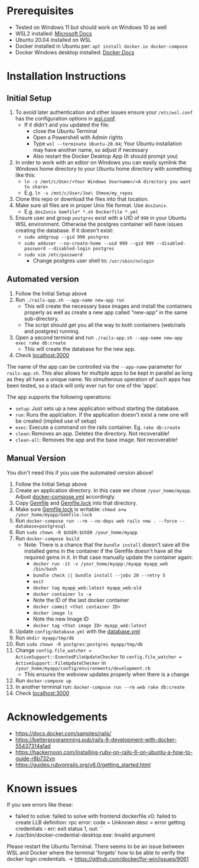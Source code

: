 # Prerequisites
- Tested on Windows 11 but should work on Windows 10 as well
- WSL2 installed: [Microsoft Docs](https://docs.microsoft.com/en-us/windows/wsl/install)
- Ubuntu 20.04 installed on WSL
- Docker installed in Ubuntu per: `apt install docker.io docker-compose`
- Docker Windows desktop installed: [Docker Docs](https://docs.docker.com/desktop/windows/wsl/)

# Installation Instructions

## Initial Setup

1. To avoid later authentication and other issues ensure your `/etc/wsl.conf` has the configuration options in [wsl.conf](wsl.conf).
   - If it didn't and you updated the file:
     - close the Ubuntu Terminal
     - Open a Powershell with Admin rights
     - Type `wsl --terminate Ubuntu-20.04`; Your Ubuntu installation may have another name, so adjust if necessary
     - Also restart the Docker Desktop App (It should prompt you)
2. In order to work with an editor on Windows you can easily symlink the Windows home directory to your Ubuntu home directory with something
   like this:
   - `ln -s /mnt/c/User/<Your Windows Username>/<A directory you want to share>`
   - E.g. `ln -s /mnt/c/User/Joe\ Shmoe/my_repos`
3. Clone this repo or download the files into that location.
4. Make sure all files are in proper Unix file format. Use `dos2unix`.
   - E.g. `dos2unix Gemfile* *.sh Dockerfile *.yml`
5. Ensure user and group `postgres` exist with a UID of `999` in your Ubuntu WSL environment. Otherwise the postgres container will have issues creating the database. If it doesn't exist:
   - `sudo addgroup --gid 999 postgres`
   - `sudo adduser --no-create-home --uid 999 --gid 999 --disabled-password --disabled-login postgres`
   - `sudo vim /etc/password`
     - Change postgres user shell to: `/usr/sbin/nologin`

## Automated version

1. Follow the Initial Setup above
2. Run `./rails-app.sh --app-name new-app run`
   - This will create the necessary base images and install the containers properly as well as create a new app called "new-app" in the same sub-directory.
   - The script should get you all the way to both containers (web/rails and postgres) running.
3. Open a second terminal and run `./rails-app.sh --app-name new-app exec rake db:create`
   - This will create the database for the new app.
4. Check [localhost:3000](http://localhost:3000)

The name of the app can be controlled via the `--app-name` parameter for `rails-app.sh`. This also allows for multiple apps to be kept in parallel as long as they all have a unique name. No simultenous operation of such apps has been tested, so a stack will only ever run for one of the 'apps'.

The app supports the following operations:
- `setup`: Just sets up a new application without starting the database.
- `run`: Runs the applciation. If the application doesn't exist a new one will be created (implied use of setup)
- `exec`: Execute a command on the rails container. Eg. `rake db:create`
- `clean`: Removes an app. Deletes the directory. Not recoverable!
- `clean-all`: Removes the app and the base image.  Not recoverable!

## Manual Version

You don't need this if you use the automated version above!

1. Follow the Initial Setup above
2. Create an application directory. In this case we chose `/your_home/myapp`. Adjust [docker-compose.yml](docker-compose.yml) accordingly.
3. Copy [Gemfile](Gemfile) and [Gemfile.lock](Gemfile.lock) into that directory.
4. Make sure [Gemfile.lock](Gemfile.lock) is writable: `chmod a+w /your_home/myapp/Gemfile.lock`
5. Run `docker-compose run --rm --no-deps web rails new . --force --database=postgresql`
6. Run `sudo chown -R $USER:$USER /your_home/myapp`
7. Run `docker-compose build`
   - Note: There is a chance that the `bundle install` doesn't save all the installed gems in the container if the Gemfile doesn't have all the required gems in it. In that case manually update the container again:
     - `docker run -it -v /your_home/myapp:/myapp myapp_web /bin/bash`
     - `bundle check || bundle install --jobs 20 --retry 5`
     - `exit`
     - `docker tag myapp_web:latest myapp_web:old`
     - `docker container ls -a`
     - Note the ID of the last docker container
     - `docker commit <that container ID>`
     - `docker image ls`
     - Note the new Image ID
     - `docker tag <that image ID> myapp_web:latest`
8. Update `config/database.yml` with the [database.yml](database.yml)
9. Run `mkdir myapp/tmp/db`
10. Run `sudo chown -R postgres:postgres myapp/tmp/db`
11. Change `config.file_watcher = ActiveSupport::EventedFileUpdateChecker` to `config.file_watcher = ActiveSupport::FileUpdateChecker` in `/your_home/myapp/config/environments/development.rb`
    - This ensures the webview updates properly when there is a change
12. Run `docker-compose up`
13. In another terminal run: `docker-compose run --rm web rake db:create`
14. Check [localhost:3000](http://localhost:3000)

# Acknowledgements
- https://docs.docker.com/samples/rails/
- https://betterprogramming.pub/rails-6-development-with-docker-55437314a1ad
- https://hackernoon.com/installing-ruby-on-rails-6-on-ubuntu-a-how-to-guide-r8b732vn
- https://guides.rubyonrails.org/v6.0/getting_started.html

# Known issues
If you see errors like these:
- failed to solve: failed to solve with frontend dockerfile.v0: failed to create LLB definition: rpc error: code = Unknown desc = error getting credentials - err: exit status 1, out: \`\`
- /usr/bin/docker-credential-desktop.exe: Invalid argument

Please restart the Ubuntu Terminal. There seems to be an issue between WSL and Docker where the terminal 'forgets' how to be able to verify the docker login credentials. -> https://github.com/docker/for-win/issues/9061
